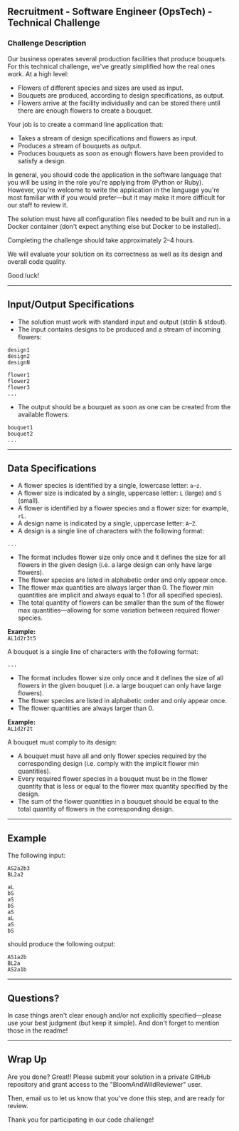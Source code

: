 ## Recruitment - Software Engineer (OpsTech) - Technical Challenge

### Challenge Description

Our business operates several production facilities that produce bouquets. For this technical challenge, we've greatly simplified how the real ones work. At a high level:

- Flowers of different species and sizes are used as input.
- Bouquets are produced, according to design specifications, as output.
- Flowers arrive at the facility individually and can be stored there until there are enough flowers to create a bouquet.

Your job is to create a command line application that:

- Takes a stream of design specifications and flowers as input.
- Produces a stream of bouquets as output.
- Produces bouquets as soon as enough flowers have been provided to satisfy a design.

In general, you should code the application in the software language that you will be using in the role you're applying from (Python or Ruby). However, you're welcome to write the application in the language you're most familiar with if you would prefer—but it may make it more difficult for our staff to review it.

The solution must have all configuration files needed to be built and run in a Docker container (don't expect anything else but Docker to be installed).

Completing the challenge should take approximately 2–4 hours.

We will evaluate your solution on its correctness as well as its design and overall code quality.

Good luck!

---

## Input/Output Specifications

- The solution must work with standard input and output (stdin & stdout).
- The input contains designs to be produced and a stream of incoming flowers:

```
design1
design2
designN

flower1
flower2
flower3
...
```

- The output should be a bouquet as soon as one can be created from the available flowers:

```
bouquet1
bouquet2
...
```

---

## Data Specifications

- A flower species is identified by a single, lowercase letter: `a`–`z`.
- A flower size is indicated by a single, uppercase letter: `L` (large) and `S` (small).
- A flower is identified by a flower species and a flower size: for example, `rL`.
- A design name is indicated by a single, uppercase letter: `A`–`Z`.
- A design is a single line of characters with the following format:

```
...
```

- The format includes flower size only once and it defines the size for all flowers in the given design (i.e. a large design can only have large flowers).
- The flower species are listed in alphabetic order and only appear once.
- The flower max quantities are always larger than 0. The flower min quantities are implicit and always equal to 1 (for all specified species).
- The total quantity of flowers can be smaller than the sum of the flower max quantities—allowing for some variation between required flower species.

**Example:**  
`AL1d2r3t5`

A bouquet is a single line of characters with the following format:

```
...
```

- The format includes flower size only once and it defines the size of all flowers in the given bouquet (i.e. a large bouquet can only have large flowers).
- The flower species are listed in alphabetic order and only appear once.
- The flower quantities are always larger than 0.

**Example:**  
`AL1d2r2t`

A bouquet must comply to its design:

- A bouquet must have all and only flower species required by the corresponding design (i.e. comply with the implicit flower min quantities).
- Every required flower species in a bouquet must be in the flower quantity that is less or equal to the flower max quantity specified by the design.
- The sum of the flower quantities in a bouquet should be equal to the total quantity of flowers in the corresponding design.

---

## Example

The following input:

```
AS2a2b3
BL2a2

aL
bS
aS
bS
aS
aL
aS
bS
```

should produce the following output:

```
AS1a2b
BL2a
AS2a1b
```

---

## Questions?

In case things aren't clear enough and/or not explicitly specified—please use your best judgment (but keep it simple). And don't forget to mention those in the readme!

---

## Wrap Up

Are you done? Great!! Please submit your solution in a private GitHub repository and grant access to the "BloomAndWildReviewer" user.

Then, email us to let us know that you've done this step, and are ready for review.

Thank you for participating in our code challenge!